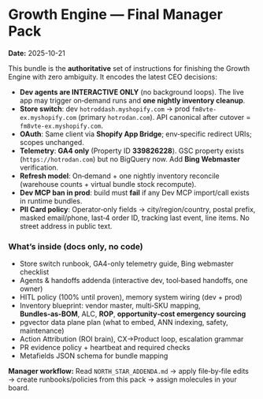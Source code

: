 # Growth Engine — Final Manager Pack

**Date:** 2025-10-21

This bundle is the **authoritative** set of instructions for finishing the Growth Engine with zero ambiguity.
It encodes the latest CEO decisions:

- **Dev agents are INTERACTIVE ONLY** (no background loops). The live app may trigger on‑demand runs and **one nightly inventory cleanup**.
- **Store switch**: dev `hotroddash.myshopify.com` → prod `fm8vte-ex.myshopify.com` (primary `hotrodan.com`). API canonical after cutover = `fm8vte-ex.myshopify.com`.
- **OAuth**: Same client via **Shopify App Bridge**; env‑specific redirect URIs; scopes unchanged.
- **Telemetry**: **GA4 only** (Property ID **339826228**). GSC property exists (`https://hotrodan.com`) but no BigQuery now. Add **Bing Webmaster** verification.
- **Refresh model**: On‑demand + one nightly inventory reconcile (warehouse counts + virtual bundle stock recompute).
- **Dev MCP ban in prod**: build must **fail** if any Dev MCP import/call exists in runtime bundles.
- **PII Card policy**: Operator‑only fields → city/region/country, postal prefix, masked email/phone, last‑4 order ID, tracking last event, line items. No street address in public text.

### What’s inside (docs only, no code)

- Store switch runbook, GA4-only telemetry guide, Bing webmaster checklist
- Agents & handoffs addenda (interactive dev, tool‑based handoffs, one owner)
- HITL policy (100% until proven), memory system wiring (dev + prod)
- Inventory blueprint: vendor master, multi‑SKU mapping, **Bundles‑as‑BOM**, ALC, **ROP**, **opportunity‑cost emergency sourcing**
- pgvector data plane plan (what to embed, ANN indexing, safety, maintenance)
- Action Attribution (ROI brain), CX→Product loop, escalation grammar
- PR evidence policy + heartbeat and required checks
- Metafields JSON schema for bundle mapping

**Manager workflow:** Read `NORTH_STAR_ADDENDA.md` → apply file‑by‑file edits →
create runbooks/policies from this pack → assign molecules in your board.
